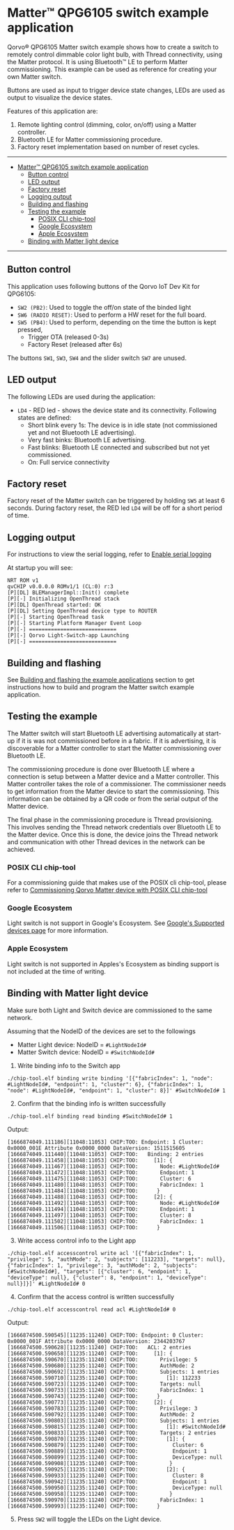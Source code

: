 # Matter&trade; QPG6105 switch example application

Qorvo&reg; QPG6105 Matter switch example shows how to create a switch to remotely control dimmable color light bulb, with Thread
connectivity, using the Matter protocol. It is using Bluetooth&trade; LE to perform Matter commissioning. This example can be used as reference for
creating your own Matter switch.

Buttons are used as input to trigger device state changes, LEDs are used as output to visualize the device states.

Features of this application are:
1. Remote lighting control (dimming, color, on/off) using a Matter controller.
2. Bluetooth LE for Matter commissioning procedure.
3. Factory reset implementation based on number of reset cycles.


---

- [Matter™ QPG6105 switch example application](#matter-qpg6105-switch-example-application)
  - [Button control](#button-control)
  - [LED output](#led-output)
  - [Factory reset](#factory-reset)
  - [Logging output](#logging-output)
  - [Building and flashing](#building-and-flashing)
  - [Testing the example](#testing-the-example)
    - [POSIX CLI chip-tool](#posix-cli-chip-tool)
    - [Google Ecosystem](#google-ecosystem)
    - [Apple Ecosystem](#apple-ecosystem)
  - [Binding with Matter light device](#binding-with-matter-light-device)

---

## Button control

This application uses following buttons of the Qorvo IoT Dev Kit for QPG6105:

- `SW2 (PB2)`: Used to toggle the off/on state of the binded light
- `SW6 (RADIO RESET)`: Used to perform a HW reset for the full board.
- `SW5 (PB4)`: Used to perform, depending on the time the button is kept pressed,
  - Trigger OTA (released 0-3s)
  - Factory Reset (released after 6s)

The buttons `SW1`, `SW3`, `SW4` and the slider switch `SW7` are unused.

## LED output

The following LEDs are used during the application:

- `LD4` - RED led - shows the device state and its connectivity. Following states are defined:
  - Short blink every 1s: The device is in idle state (not commissioned yet and not Bluetooth LE advertising).
  - Very fast binks: Bluetooth LE advertising.
  - Fast blinks: Bluetooth LE connected and subscribed but not yet commissioned.
  - On: Full service connectivity

## Factory reset

Factory reset of the Matter switch can be triggered by holding `SW5` at least 6 seconds.
During factory reset, the RED led `LD4` will be off for a short period of time.

## Logging output

For instructions to view the serial logging, refer to [Enable serial logging](../../../README.md#enable-serial-logging)

At startup you will see:

```
NRT ROM v1
qvCHIP v0.0.0.0 ROMv1/1 (CL:0) r:3
[P][DL] BLEManagerImpl::Init() complete
[P][-] Initializing OpenThread stack
[P][DL] OpenThread started: OK
[P][DL] Setting OpenThread device type to ROUTER
[P][-] Starting OpenThread task
[P][-] Starting Platform Manager Event Loop
[P][-] ============================
[P][-] Qorvo Light-Switch-app Launching
[P][-] ============================
```

## Building and flashing

See [Building and flashing the example applications](../../../README.md#building-and-flashing-the-example-applications) section to get instructions how to build and program the Matter switch example application.

## Testing the example

The Matter switch will start Bluetooth LE advertising automatically at start-up if it is was not commissioned before
in a fabric. If it is advertising, it is discoverable for a Matter controller to start the Matter commissioning over Bluetooth LE.

The commissioning procedure is done over Bluetooth LE where a connection is setup between a Matter device and a Matter
controller. This Matter controller takes the role of a commissioner.
The commissioner needs to get information from the Matter device to start the commissioning. This information can be
obtained by a QR code or from the serial output of the Matter device.

The final phase in the commissioning procedure is Thread provisioning. This involves sending the Thread network
credentials over Bluetooth LE to the Matter device. Once this is done, the device joins the Thread network and
communication with other Thread devices in the network can be achieved.

### POSIX CLI chip-tool

For a commissioning guide that makes use of the POSIX cli chip-tool, please refer to [Commissioning Qorvo Matter device with POSIX CLI chip-tool](../../../Documents/Guides/commissioning_posix_cli_chiptool.md)

### Google Ecosystem

Light switch is not support in Google's Ecosystem. See
[Google's Supported devices page](https://developers.home.google.com/matter/supported-devices#onoff_light_switches) for
more information.

### Apple Ecosystem

Light switch is not supported in Apples's Ecosystem as binding support is not included at the time of writing.

## Binding with Matter light device

Make sure both Light and Switch device are commissioned to the same network.

Assuming that the NodeID of the devices are set to the followings
- Matter Light device: NodeID = `#LightNodeId#`
- Matter Switch device: NodeID = `#SwitchNodeId#`

1. Write binding info to the Switch app
```
./chip-tool.elf binding write binding '[{"fabricIndex": 1, "node": #LightNodeId#, "endpoint": 1, "cluster": 6}, {"fabricIndex": 1, "node": #LightNodeId#, "endpoint": 1, "cluster": 8}]' #SwitchNodeId# 1
```

2. Confirm that the binding info is written successfully
```
./chip-tool.elf binding read binding #SwitchNodeId# 1
```
Output:
```
[1666874049.111186][11048:11053] CHIP:TOO: Endpoint: 1 Cluster: 0x0000_001E Attribute 0x0000_0000 DataVersion: 1511515605
[1666874049.111440][11048:11053] CHIP:TOO:   Binding: 2 entries
[1666874049.111458][11048:11053] CHIP:TOO:     [1]: {
[1666874049.111467][11048:11053] CHIP:TOO:       Node: #LightNodeId#
[1666874049.111472][11048:11053] CHIP:TOO:       Endpoint: 1
[1666874049.111475][11048:11053] CHIP:TOO:       Cluster: 6
[1666874049.111480][11048:11053] CHIP:TOO:       FabricIndex: 1
[1666874049.111484][11048:11053] CHIP:TOO:      }
[1666874049.111488][11048:11053] CHIP:TOO:     [2]: {
[1666874049.111492][11048:11053] CHIP:TOO:       Node: #LightNodeId#
[1666874049.111494][11048:11053] CHIP:TOO:       Endpoint: 1
[1666874049.111497][11048:11053] CHIP:TOO:       Cluster: 8
[1666874049.111502][11048:11053] CHIP:TOO:       FabricIndex: 1
[1666874049.111506][11048:11053] CHIP:TOO:      }
```

3. Write access control info to the Light app
```
./chip-tool.elf accesscontrol write acl '[{"fabricIndex": 1, "privilege": 5, "authMode": 2, "subjects": [112233], "targets": null}, {"fabricIndex": 1, "privilege": 3, "authMode": 2, "subjects": [#SwitchNodeId#], "targets": [{"cluster": 6, "endpoint": 1, "deviceType": null}, {"cluster": 8, "endpoint": 1, "deviceType": null}]}]' #LightNodeId# 0
```

4. Confirm that the access control is written successfully
```
./chip-tool.elf accesscontrol read acl #LightNodeId# 0
```
Output:
```
[1666874500.590545][11235:11240] CHIP:TOO: Endpoint: 0 Cluster: 0x0000_001F Attribute 0x0000_0000 DataVersion: 2344203767
[1666874500.590628][11235:11240] CHIP:TOO:   ACL: 2 entries
[1666874500.590658][11235:11240] CHIP:TOO:     [1]: {
[1666874500.590670][11235:11240] CHIP:TOO:       Privilege: 5
[1666874500.590680][11235:11240] CHIP:TOO:       AuthMode: 2
[1666874500.590692][11235:11240] CHIP:TOO:       Subjects: 1 entries
[1666874500.590710][11235:11240] CHIP:TOO:         [1]: 112233
[1666874500.590723][11235:11240] CHIP:TOO:       Targets: null
[1666874500.590733][11235:11240] CHIP:TOO:       FabricIndex: 1
[1666874500.590743][11235:11240] CHIP:TOO:      }
[1666874500.590773][11235:11240] CHIP:TOO:     [2]: {
[1666874500.590783][11235:11240] CHIP:TOO:       Privilege: 3
[1666874500.590792][11235:11240] CHIP:TOO:       AuthMode: 2
[1666874500.590803][11235:11240] CHIP:TOO:       Subjects: 1 entries
[1666874500.590815][11235:11240] CHIP:TOO:         [1]: #SwitchNodeId#
[1666874500.590833][11235:11240] CHIP:TOO:       Targets: 2 entries
[1666874500.590870][11235:11240] CHIP:TOO:         [1]: {
[1666874500.590879][11235:11240] CHIP:TOO:           Cluster: 6
[1666874500.590889][11235:11240] CHIP:TOO:           Endpoint: 1
[1666874500.590899][11235:11240] CHIP:TOO:           DeviceType: null
[1666874500.590908][11235:11240] CHIP:TOO:          }
[1666874500.590925][11235:11240] CHIP:TOO:         [2]: {
[1666874500.590933][11235:11240] CHIP:TOO:           Cluster: 8
[1666874500.590942][11235:11240] CHIP:TOO:           Endpoint: 1
[1666874500.590950][11235:11240] CHIP:TOO:           DeviceType: null
[1666874500.590958][11235:11240] CHIP:TOO:          }
[1666874500.590970][11235:11240] CHIP:TOO:       FabricIndex: 1
[1666874500.590993][11235:11240] CHIP:TOO:      }
```

5. Press `SW2` will toggle the LEDs on the Light device.
